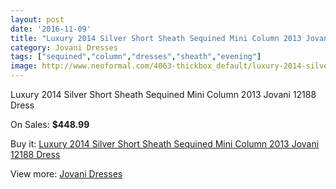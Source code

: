 ```yaml
---
layout: post
date: '2016-11-09'
title: "Luxury 2014 Silver Short Sheath Sequined Mini Column 2013 Jovani 12188 Dress"
category: Jovani Dresses
tags: ["sequined","column","dresses","sheath","evening"]
image: http://www.neoformal.com/4063-thickbox_default/luxury-2014-silver-short-sheath-sequined-mini-column-2013-jovani-12188-dress.jpg
---
```

Luxury 2014 Silver Short Sheath Sequined Mini Column 2013 Jovani 12188 Dress

On Sales: **$448.99**
<a href="https://www.neoformal.com/en/jovani-dresses/1515-luxury-2014-silver-short-sheath-sequined-mini-column-2013-jovani-12188-dress.html"><amp-img layout="responsive" width="600" height="600" src="//www.neoformal.com/4063-thickbox_default/luxury-2014-silver-short-sheath-sequined-mini-column-2013-jovani-12188-dress.jpg" alt="Luxury 2014 Silver Short Sheath Sequined Mini Column 2013 Jovani 12188 Dress 0" /></a>
<a href="https://www.neoformal.com/en/jovani-dresses/1515-luxury-2014-silver-short-sheath-sequined-mini-column-2013-jovani-12188-dress.html"><amp-img layout="responsive" width="600" height="600" src="//www.neoformal.com/4064-thickbox_default/luxury-2014-silver-short-sheath-sequined-mini-column-2013-jovani-12188-dress.jpg" alt="Luxury 2014 Silver Short Sheath Sequined Mini Column 2013 Jovani 12188 Dress 1" /></a>

Buy it: [Luxury 2014 Silver Short Sheath Sequined Mini Column 2013 Jovani 12188 Dress](https://www.neoformal.com/en/jovani-dresses/1515-luxury-2014-silver-short-sheath-sequined-mini-column-2013-jovani-12188-dress.html "Luxury 2014 Silver Short Sheath Sequined Mini Column 2013 Jovani 12188 Dress")

View more: [Jovani Dresses](https://www.neoformal.com/en/15-jovani-dresses "Jovani Dresses")